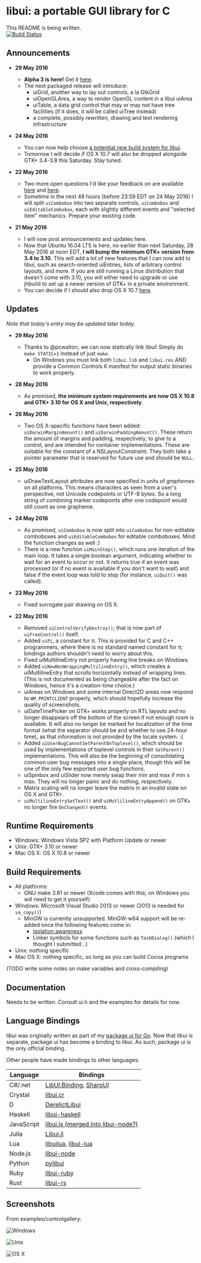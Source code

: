 # libui: a portable GUI library for C

This README is being written.<br>
[![Build Status](https://travis-ci.org/andlabs/libui.png)](https://travis-ci.org/andlabs/libui)

## Announcements

* **29 May 2016**
	* **Alpha 3 is here!** Get it [here](https://github.com/andlabs/libui/releases/tag/alpha3).
	* The next packaged release will introduce:
		* uiGrid, another way to lay out controls, a la GtkGrid
		* uiOpenGLArea, a way to render OpenGL content in a libui uiArea
		* uiTable, a data grid control that may or may not have tree facilities (if it does, it will be called uiTree instead)
		* a complete, possibly rewritten, drawing and text rendering infrastructure

* **24 May 2016**
	* You can now help choose [a potential new build system for libui](https://github.com/andlabs/libui/issues/62).
	* Tomorrow I will decide if OS X 10.7 will also be dropped alongside GTK+ 3.4-3.8 this Saturday. Stay tuned.

* **22 May 2016**
	* Two more open questions I'd like your feedback on are available [here](https://github.com/andlabs/libui/issues/48) and [here](https://github.com/andlabs/libui/issues/25).
	* Sometime in the next 48 hours (before 23:59 EDT on 24 May 2016) I will split `uiCombobox` into two separate controls, `uiCombobox` and `uiEditableCombobox`, each with slightly different events and "selected item" mechanics. Prepare your existing code.

* **21 May 2016**
	* I will now post announcements and updates here.
	* Now that Ubuntu 16.04 LTS is here, no earlier than next Saturday, 28 May 2016 at noon EDT, **I will bump the minimum GTK+ version from 3.4 to 3.10**. This will add a lot of new features that I can now add to libui, such as search-oriented uiEntries, lists of arbitrary control layouts, and more. If you are still running a Linux distribution that doesn't come with 3.10, you will either need to upgrade or use jhbuild to set up a newer version of GTK+ in a private environment.
	* You can decide if I should also drop OS X 10.7 [here](https://github.com/andlabs/libui/issues/46).

## Updates

*Note that today's entry may be updated later today.*

* **29 May 2016**
	* Thanks to @pcwalton, we can now statically link libui! Simply do `make STATIC=1` instead of just `make`.
		* On Windows you must link both `libui.lib` and `libui.res` AND provide a Common Controls 6 manifest for output static binaries to work properly.

* **28 May 2016**
	* As promised, **the minimum system requirements are now OS X 10.8 and GTK+ 3.10 for OS X and Unix, respectively**.

* **26 May 2016**
	* Two OS X-specific functions have been added: `uiDarwinMarginAmount()` and `uiDarwinPaddingAmount()`. These return the amount of margins and padding, respectively, to give to a control, and are intended for container implementations. These are suitable for the constant of a NSLayoutConstraint. They both take a pointer parameter that is reserved for future use and should be `NULL`.

* **25 May 2016**
	* uiDrawTextLayout attributes are now specified in units of *graphemes* on all platforms. This means characters as seen from a user's perspective, not Unicode codepoints or UTF-8 bytes. So a long string of combining marker codepoints after one codepoint would still count as one grapheme.

* **24 May 2016**
	* As promised, `uiCombobox` is now split into `uiCombobox` for non-editable comboboxes and `uiEditableCombobox` for editable comboboxes. Mind the function changes as well :)
	* There is a new function `uiMainStep()`, which runs one iteration of the main loop. It takes a single boolean argument, indicating whether to wait for an event to occur or not. It returns true if an event was processed (or if no event is available if you don't want to wait) and false if the event loop was told to stop (for instance, `uiQuit()` was called).

* **23 May 2016**
	* Fixed surrogate pair drawing on OS X.

* **22 May 2016**
	* Removed `uiControlVerifyDestroy()`; that is now part of `uiFreeControl()` itself.
	* Added `uiPi`, a constant for π. This is provided for C and C++ programmers, where there is no standard named constant for π; bindings authors shouldn't need to worry about this.
	* Fixed uiMultilineEntry not properly having line breaks on Windows.
	* Added `uiNewNonWrappingMultilineEntry()`, which creates a uiMultilineEntry that scrolls horizontally instead of wrapping lines. (This is not documented as being changeable after the fact on Windows, hence it's a creation-time choice.)
	* uiAreas on Windows and some internal Direct2D areas now respond to `WM_PRINTCLIENT` properly, which should hopefully increase the quality of screenshots.
	* uiDateTimePicker on GTK+ works properly on RTL layouts and no longer disappears off the bottom of the screen if not enough room is available. It will also no longer be marked for localization of the time format (what the separator should be and whether to use 24-hour time), as that information is not provided by the locale system. :(
	* Added `uiUserBugCannotSetParentOnToplevel()`, which should be used by implementations of toplevel controls in their `SetParent()` implementations. This will also be the beginning of consolidating common user bug messages into a single place, though this will be one of the only few exported user bug functions.
	* uiSpinbox and uiSlider now merely swap their min and max if min ≥ max. They will no longer panic and do nothing, respectively.
	* Matrix scaling will no longer leave the matrix in an invalid state on OS X and GTK+.
	* `uiMultilineEntrySetText()` and `uiMutlilineEntryAppend()` on GTK+ no longer fire `OnChanged()` events.

## Runtime Requirements

* Windows: Windows Vista SP2 with Platform Update or newer
* Unix: GTK+ 3.10 or newer
* Mac OS X: OS X 10.8 or newer

## Build Requirements

* All platforms:
	* GNU make 3.81 or newer (Xcode comes with this; on Windows you will need to get it yourself)
* Windows: Microsoft Visual Studio 2013 or newer (2013 is needed for `va_copy()`)
	* MinGW is currently unsupported. MinGW-w64 support will be re-added once the following features come in:
		* [Isolation awareness](https://msdn.microsoft.com/en-us/library/aa375197%28v=vs.85%29.aspx)
		* Linker symbols for some functions such as `TaskDialog()` (which I thought I submitted...)
* Unix: nothing specific
* Mac OS X: nothing specific, so long as you can build Cocoa programs

(TODO write some notes on make variables and cross-compiling)

## Documentation

Needs to be written. Consult ui.h and the examples for details for now.

## Language Bindings

libui was originally written as part of my [package ui for Go](https://github.com/andlabs/ui). Now that libui is separate, package ui has become a binding to libui. As such, package ui is the only official binding.

Other people have made bindings to other languages:

Language | Bindings
--- | ---
C#/.net | [LibUI.Binding](https://github.com/NattyNarwhal/LibUI.Binding), [SharpUI](https://github.com/benpye/sharpui/)
Crystal | [libui.cr](https://github.com/Fusion/libui.cr)
D | [DerelictLibui](https://github.com/Extrawurst/DerelictLibui)
Haskell | [libui-haskell](https://github.com/ajnsit/libui-haskell)
JavaScript | [libui.js (merged into libui-node?)](https://github.com/mavenave/libui.js)
Julia | [Libui.jl](https://github.com/joa-quim/Libui.jl)
Lua | [libuilua](https://github.com/zevv/libuilua), [libui-lua](https://github.com/mdombroski/libui-lua)
Node.js | [libui-node](https://github.com/parro-it/libui-node)
Python | [pylibui](https://github.com/joaoventura/pylibui)
Ruby | [libui-ruby](https://github.com/jamescook/libui-ruby)
Rust | [libui-rs](https://github.com/pcwalton/libui-rs)

## Screenshots

From examples/controlgallery:

![Windows](examples/controlgallery/windows.png)

![Unix](examples/controlgallery/unix.png)

![OS X](examples/controlgallery/darwin.png)
